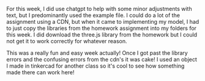 For this week, I did use chatgpt to help with some minor adjustments with text, but I predominantly used the example file. I could do a lot of the assignment using a CDN, 
but when it came to implementing my model, I had to just copy the libraries from the homework assignment into my folders for this week. I did download the three.js library
from the homework but I could not get it to work correctly for whatever reason. 

This was a really fun and easy week actually! Once I got past the library errors and
the confusing errors from the cdn's it was cake! I used an object I made in tinkercad for another class so it's cool to see how something made there can work here! 
